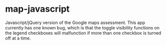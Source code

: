 # map-javascript
Javascript/jQuery version of the Google maps assessment. This app currently has one known bug, which is that the toggle visibility functions on the legend checkboxes will malfunction if more than one checkbox is turned off at a time.
